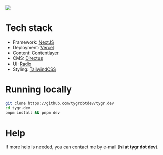 ![](https://i.imgur.com/39gT3q3.png)

# Tech stack

- Framework: [NextJS](https://nextjs.org/)
- Deployment: [Vercel](https://vercel.com/)
- Content: [Contentlayer](https://www.contentlayer.dev/)
- CMS: [Directus](https://directus.io/)
- UI: [Radix](https://www.radix-ui.com/)
- Styling: [TailwindCSS](https://tailwindcss.com/)

# Running locally

```bash
git clone https://github.com/tygrdotdev/tygr.dev
cd tygr.dev
pnpm install && pnpm dev
```

# Help

If more help is needed, you can contact me by e-mail (**hi at tygr dot dev**).
